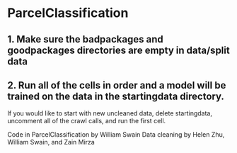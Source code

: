 # ParcelClassification
## 1. Make sure the badpackages and goodpackages directories are empty in data/split data 
## 2. Run all of the cells in order and a model will be trained on the data in the startingdata directory.

If you would like to start with new uncleaned data, delete startingdata, uncomment all of the crawl calls, and run the first cell. 

Code in ParcelClassification by William Swain
Data cleaning by Helen Zhu, William Swain, and Zain Mirza
